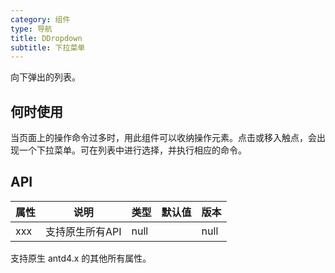 ```yaml
---
category: 组件
type: 导航
title: DDropdown
subtitle: 下拉菜单
---
```


向下弹出的列表。

## 何时使用
 
当页面上的操作命令过多时，用此组件可以收纳操作元素。点击或移入触点，会出现一个下拉菜单。可在列表中进行选择，并执行相应的命令。

## API

| 属性 | 说明 | 类型 | 默认值 | 版本 |
| --- | --- | --- | --- | --- |
| xxx | 支持原生所有API | null  | | null |  |



支持原生 antd4.x 的其他所有属性。

